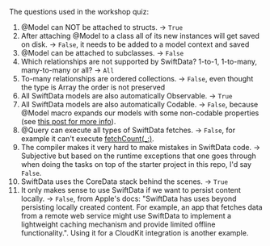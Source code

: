 The questions used in the workshop quiz:

1. @Model can NOT be attached to structs. -> `True`
2. After attaching @Model to a class all of its new instances will get saved on disk. -> `False`, it needs to be added to a model context and saved
3. @Model can be attached to subclasses. -> `False`
4. Which relationships are not supported by SwiftData? 1-to-1, 1-to-many, many-to-many or all? -> `All`
5. To-many relationships are ordered collections. -> `False`, even thought the type is Array the order is not preserved
6. All SwiftData models are also automatically Observable. -> `True`
7. All SwiftData models are also automatically Codable. -> `False`, because @Model macro expands our models with some non-codable properties (see [this post for more info](https://www.donnywals.com/making-your-swiftdata-models-codable/)).
8. @Query can execute all types of SwiftData fetches. -> `False`, for example it can't execute [fetchCount(_:)](https://developer.apple.com/documentation/swiftdata/modelcontext/fetchcount(_:)).
9. The compiler makes it very hard to make mistakes in SwiftData code. -> Subjective but based on the runtime exceptions that one goes through when doing the tasks on top of the starter project in this repo, I'd say `False`.
10. SwiftData uses the CoreData stack behind the scenes. -> `True`
11. It only makes sense to use SwiftData if we want to persist content locally. -> `False`, from Apple's docs: "SwiftData has uses beyond persisting locally created content. For example, an app that fetches data from a remote web service might use SwiftData to implement a lightweight caching mechanism and provide limited offline functionality.". Using it for a CloudKit integration is another example.
